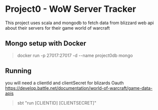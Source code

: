 # Project0 - WoW Server Tracker
This project uses scala and mongodb to fetch data from blizzard web api about their servers for their game world of warcraft

## Mongo setup with Docker
> docker run -p 27017:27017 -d --name project0db mongo

## Running
you will need a clientId and clientSecret for blizards Oauth https://develop.battle.net/documentation/world-of-warcraft/game-data-apis 

> sbt "run [CLIENTID] [CLIENTSECRET]"